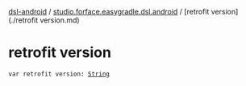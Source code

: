 [dsl-android](../index.md) / [studio.forface.easygradle.dsl.android](index.md) / [retrofit version](./retrofit version.md)

# retrofit version

`var retrofit version: `[`String`](https://kotlinlang.org/api/latest/jvm/stdlib/kotlin/-string/index.html)